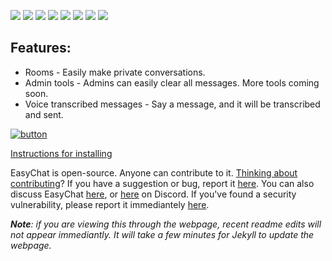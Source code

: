 [![](https://img.shields.io/github/stars/thecoder876/EasyChat?color=blue&style=flat-square)](https://github.com/thecoder876/EasyChat/stargazers)
[![](https://img.shields.io/github/watchers/thecoder876/EasyChat?color=blue&style=flat-square)](https://github.com/thecoder876/EasyChat/watchers)
[![](https://img.shields.io/github/issues/thecoder876/EasyChat?color=blue&style=flat-square)](https://github.com/thecoder876/EasyChat/issues)
[![](https://img.shields.io/github/issues-pr/thecoder876/EasyChat?color=blue&style=flat-square)](https://github.com/thecoder876/EasyChat/pulls)
[![](https://img.shields.io/github/downloads/thecoder876/EasyChat/total?style=flat-square&logo=github&logoColor=white&label=downloads&color=181717)](https://github.com/thecoder876/EasyChat/releases)
[![](https://img.shields.io/badge/chat-on_discord-7289da.svg?style=flat-square)](https://discord.gg/3GrzFT4v9q)
[![](https://img.shields.io/badge/discuss-on_github-181717.svg?style=flat-square)](https://github.com/thecoder876/EasyChat/discussions)
[![](https://img.shields.io/badge/website-thecoder876.github.io/EasyChat-ff7b26.svg?style=flat-square)](https://thecoder876.github.io/EasyChat)

## Features:
- Rooms - Easily make private conversations.
- Admin tools - Admins can easily clear all messages. More tools coming soon.
- Voice transcribed messages - Say a message, and it will be transcribed and sent.

[![button](https://u.cubeupload.com/thecoder876/download.png)](https://github.com/thecoder876/EasyChat/releases/download/v1.0/EasyChat.v1.0.apk "Download the .apk file for the latest version")

[Instructions for installing](https://github.com/thecoder876/EasyChat/wiki/Installation "Visit the wiki page on installation")

EasyChat is open-source. Anyone can contribute to it. [Thinking about contributing](https://github.com/thecoder876/EasyChat/wiki/Contributing "Read the wiki page on contributing")?
If you have a suggestion or bug, report it [here](https://github.com/thecoder876/EasyChat/issues/new/choose "Open a new issue").
You can also discuss EasyChat [here](https://github.com/thecoder876/EasyChat/discussions "Switch to the Discussions tab"), or [here](https://discord.gg/du6eggm8mk) on Discord.
If you've found a security vulnerability, please report it immediantely [here](https://github.com/thecoder876/EasyChat/issues/new?assignees=&labels=vulnerability&template=security-vulnerability.md&title=Security+vulnerability+-+ "Open a new security vulnerability issue").

_**Note**: if you are viewing this through the webpage, recent readme edits will not appear immediantly. It will take a few minutes for Jekyll to update the webpage._

